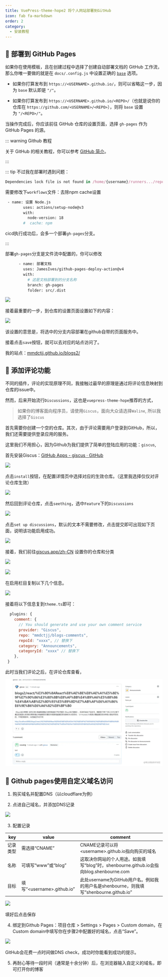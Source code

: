 ```yaml
---
title: VuePress-theme-hope2 将个人网站部署到GitHub
icon: fab fa-markdown
order: 2
category:
  - 安装教程
---
```


## 🚀 部署到 GitHub Pages

如果你在使用模板，且在创建过程中选择了创建自动部署文档的 GitHub 工作流，那么你唯一要做的就是在 `docs/.config.js` 中设置正确的 [`base`](https://vuejs.press/zh/reference/config.html#base) 选项。

- 如果你打算发布到 `https://<USERNAME>.github.io/`，则可以省略这一步，因为 `base` 默认即是 `"/"`。
    
- 如果你打算发布到 `https://<USERNAME>.github.io/<REPO>/`（也就是说你的仓库在 `https://github.com/<USERNAME>/<REPO>`），则将 `base` 设置为 `"/<REPO>/"`。
    
当操作完成后，你应该前往 GitHub 仓库的设置页面，选择 `gh-pages` 作为 GitHub Pages 的源。
    
::: warning Github 教程

关于 GitHub 的相关教程，你可以参考 [GitHub 简介](https://mister-hope.com/code/github/)。

:::

::: tip 不过我在部署时遇到问题：

```js
Dependencies lock file is not found in /home/{username}/runners.../repository_name. Supported file patterns: package-lock.json,yarn.lock
```

需要修改下`workflows`文件：去除npm cache设置

```sh
 - name: 设置 Node.js
        uses: actions/setup-node@v3
        with:
          node-version: 18
        #  cache: npm
```

cicd执行成功后，会多一个部署`gh-pages`分支。

:::

部署`gh-pages`分支是文件流中配置的，你可以修改

```sh
      - name: 部署文档
        uses: JamesIves/github-pages-deploy-action@v4
        with:
          # 这是文档部署到的分支名称
          branch: gh-pages
          folder: src/.dist
```

![](https://cdn.jsdelivr.net/gh/shenbourne/Image-Hosting-Service@main/blog/VuePress-theme-hope2-deploy-e14fe5461cdfb08b6e0a1932d492ae4c_MD5.jpeg)

接着最重要的一步，到仓库的设置页面设置如下的内容：

![](https://cdn.jsdelivr.net/gh/shenbourne/Image-Hosting-Service@main/blog/VuePress-theme-hope2-deploy-a55a2d45b21f581296d09b02a062a037_MD5.jpeg)

该设置的意思是，将选中的分支内容部署在github自带的页面服务中。

接着点击`save`按钮，就可以去对应的站点访问了。

我的站点：[mmdctjj.github.io/blogs2/](https://link.juejin.cn?target=https%3A%2F%2Fmmdctjj.github.io%2Fblogs2%2F "https://mmdctjj.github.io/blogs2/")

## 🚀 添加评论功能

不同的插件，评论的实现原理不同，我接触过最早的原理是通过将评论信息映射到仓库的issue中。

然而，后来开始流行`Discussions`，这也是`vuepress-theme-hope`推荐的方式，

> 如果你的博客面向程序员，请使用`Giscus`，面向大众请选择`Waline`, 所以我选择了`Giscus`

首先需要你创建一个空的仓库。其次，由于评论需要用户登录到GitHub，所以，我们还需要提供登录应用的服务。

这里我们不用担心，因为Github为我们提供了简单的登陆应用的功能：`giscus`,

首先安装Giscus：[GitHub Apps - giscus · GitHub](https://github.com/apps/giscus)

![](https://cdn.jsdelivr.net/gh/shenbourne/Image-Hosting-Service@main/blog/VuePress-theme-hope2-deploy-e13154e3efd91f784218615bc9adf9ca_MD5.jpeg)

点击`install`按钮，在配置详情页中选择对应的生效仓库。（这里我选择仅仅对评论仓库生效）

![](https://cdn.jsdelivr.net/gh/shenbourne/Image-Hosting-Service@main/blog/VuePress-theme-hope2-deploy-ea99fa53fe4252254d77627d4f0bf988_MD5.jpeg)

然后回到评论仓库，点击`seething`，选中`Feature`下的`Discussions`

![](https://cdn.jsdelivr.net/gh/shenbourne/Image-Hosting-Service@main/blog/VuePress-theme-hope2-deploy-a102162cac6499c56a4540d346d717fb_MD5.jpeg)

点击`set up discussions`，默认的文本不需要修改，点击提交即可出现如下页面，说明该功能启用成功。

![](https://cdn.jsdelivr.net/gh/shenbourne/Image-Hosting-Service@main/blog/VuePress-theme-hope2-deploy-a6d3618658113f74ca726cee63af6663_MD5.jpeg)

接着，我们前往[giscus.app/zh-CN](https://giscus.app/zh-CN) 设置你的仓库和分类

![](https://cdn.jsdelivr.net/gh/shenbourne/Image-Hosting-Service@main/blog/VuePress-theme-hope2-deploy-3cb268874b44a1c4aa62dbb4fd6d6496_MD5.jpeg)

![](https://cdn.jsdelivr.net/gh/shenbourne/Image-Hosting-Service@main/blog/VuePress-theme-hope2-deploy-bc8fc4bd00b33c61d4f728f3bb7e7527_MD5.jpeg)

在启用栏目复制以下几个信息。

![](https://cdn.jsdelivr.net/gh/shenbourne/Image-Hosting-Service@main/blog/VuePress-theme-hope2-deploy-0a298ebbbc92b19922ed10f8f6cf4bdd_MD5.jpeg)

接着将以下信息复到`theme.ts`即可：

```js title="\src\.vuepress\theme.ts"
  plugins: {
    comment: {
      // You should generate and use your own comment service
      provider: "Giscus",
      repo: "mmdctjj/blogs-comments",
      repoId: "xxxx", // 替换下
      category: "Announcements",
      categoryId: "xxxx" // 替换下
    },
 }
```

此时当我们评论之后，在评论仓库查看，

![](/assets/Use-Git-to-Submit-Local-Code-to-GitHub/14d4de4f357aebc829a2a4840e049577_MD5.jpeg)

## 🚀 Github pages使用自定义域名访问

1. 购买域名并配置DNS（以cloudflare为例）

2. 点进自己域名，并添加DNS记录

![](7faca8c480b85853fca02061b3c21fe4_MD5.jpeg)

3. 配置记录

|key|value|comment|
|---|---|---|
|记录类型|需选择“CNAME”|CNAME记录可以将\<username>.github.io指向购买的域名|
|名称|可填写“www”或“blog”|这取决你网站的个人用途。如我填写“blog”时，shenbourne.github.io会指向blog.shenbourne.com|
|目标|填写“\<username>.github.io”|此处username为GitHub用户名。例如我的用户名是shenbourne，则我填写“shenbourne.github.io”

![](ffe655d90d28fa9c9f4fb09e378236dd_MD5.jpeg)

填好后点击保存

4. 绑定到Github Pages：项目仓库 > Settings > Pages > Custom domain，在Custom domain中填写你在步骤2中配置好的域名，点击“Save”。

![](4103fe51569ff733913576ed9068e648_MD5.jpeg)

GitHub会花费一点时间做DNS check，成功时你能看到成功的提示。

5. 再耐心等待一段时间（通常是十余分钟）后，在浏览器输入自定义的域名，即可打开你的博客
